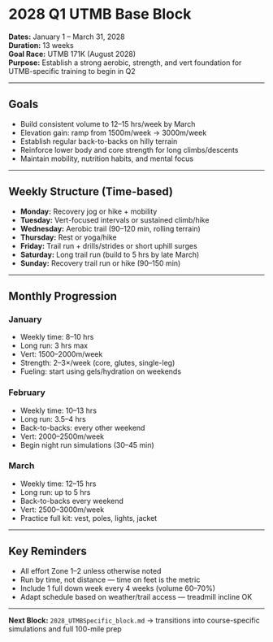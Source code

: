 # 2028 Q1 UTMB Base Block

**Dates:** January 1 – March 31, 2028  
**Duration:** 13 weeks  
**Goal Race:** UTMB 171K (August 2028)  
**Purpose:** Establish a strong aerobic, strength, and vert foundation for UTMB-specific training to begin in Q2

---

## Goals
- Build consistent volume to 12–15 hrs/week by March
- Elevation gain: ramp from 1500m/week → 3000m/week
- Establish regular back-to-backs on hilly terrain
- Reinforce lower body and core strength for long climbs/descents
- Maintain mobility, nutrition habits, and mental focus

---

## Weekly Structure (Time-based)
- **Monday:** Recovery jog or hike + mobility
- **Tuesday:** Vert-focused intervals or sustained climb/hike
- **Wednesday:** Aerobic trail (90–120 min, rolling terrain)
- **Thursday:** Rest or yoga/hike
- **Friday:** Trail run + drills/strides or short uphill surges
- **Saturday:** Long trail run (build to 5 hrs by late March)
- **Sunday:** Recovery trail run or hike (90–150 min)

---

## Monthly Progression

### January
- Weekly time: 8–10 hrs
- Long run: 3 hrs max
- Vert: 1500–2000m/week
- Strength: 2–3×/week (core, glutes, single-leg)
- Fueling: start using gels/hydration on weekends

### February
- Weekly time: 10–13 hrs
- Long run: 3.5–4 hrs
- Back-to-backs: every other weekend
- Vert: 2000–2500m/week
- Begin night run simulations (30–45 min)

### March
- Weekly time: 12–15 hrs
- Long run: up to 5 hrs
- Back-to-backs every weekend
- Vert: 2500–3000m/week
- Practice full kit: vest, poles, lights, jacket

---

## Key Reminders
- All effort Zone 1–2 unless otherwise noted
- Run by time, not distance — time on feet is the metric
- Include 1 full down week every 4 weeks (volume 60–70%)
- Adapt schedule based on weather/trail access — treadmill incline OK

---

**Next Block:** `2028_UTMBSpecific_block.md` → transitions into course-specific simulations and full 100-mile prep
